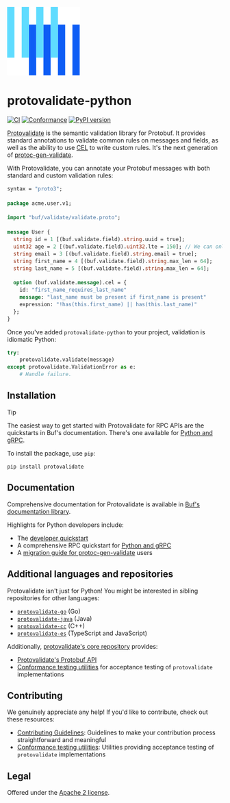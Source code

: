 [![The Buf logo](.github/buf-logo.svg)][buf]

# protovalidate-python

[![CI](https://github.com/bufbuild/protovalidate-python/actions/workflows/ci.yaml/badge.svg)](https://github.com/bufbuild/protovalidate-python/actions/workflows/ci.yaml)
[![Conformance](https://github.com/bufbuild/protovalidate-python/actions/workflows/conformance.yaml/badge.svg)](https://github.com/bufbuild/protovalidate-python/actions/workflows/conformance.yaml)
[![PyPI version](https://badge.fury.io/py/protovalidate.svg)](https://badge.fury.io/py/protovalidate)

[Protovalidate][protovalidate] is the semantic validation library for Protobuf. It provides standard annotations to validate common rules on messages and fields, as well as the ability to use [CEL][cel] to write custom rules. It's the next generation of [protoc-gen-validate][protoc-gen-validate].

With Protovalidate, you can annotate your Protobuf messages with both standard and custom validation rules:

```protobuf
syntax = "proto3";

package acme.user.v1;

import "buf/validate/validate.proto";

message User {
  string id = 1 [(buf.validate.field).string.uuid = true];
  uint32 age = 2 [(buf.validate.field).uint32.lte = 150]; // We can only hope.
  string email = 3 [(buf.validate.field).string.email = true];
  string first_name = 4 [(buf.validate.field).string.max_len = 64];
  string last_name = 5 [(buf.validate.field).string.max_len = 64];

  option (buf.validate.message).cel = {
    id: "first_name_requires_last_name"
    message: "last_name must be present if first_name is present"
    expression: "!has(this.first_name) || has(this.last_name)"
  };
}
```

Once you've added `protovalidate-python` to your project, validation is idiomatic Python:

```python
try:
    protovalidate.validate(message)
except protovalidate.ValidationError as e:
    # Handle failure.
```

## Installation

> [!TIP]
> The easiest way to get started with Protovalidate for RPC APIs are the quickstarts in Buf's documentation. There's one available for [Python and gRPC][grpc-python].

To install the package, use `pip`:

```shell
pip install protovalidate
```

## Documentation

Comprehensive documentation for Protovalidate is available in [Buf's documentation library][protovalidate]. 

Highlights for Python developers include:

* The [developer quickstart][quickstart]
* A comprehensive RPC quickstart for [Python and gRPC][grpc-python]
* A [migration guide for protoc-gen-validate][migration-guide] users

## Additional languages and repositories

Protovalidate isn't just for Python! You might be interested in sibling repositories for other languages: 

- [`protovalidate-go`][pv-go] (Go)
- [`protovalidate-java`][pv-java] (Java)
- [`protovalidate-cc`][pv-cc] (C++)
- [`protovalidate-es`][pv-es] (TypeScript and JavaScript)

Additionally, [protovalidate's core repository](https://github.com/bufbuild/protovalidate) provides:

- [Protovalidate's Protobuf API][validate-proto]
- [Conformance testing utilities][conformance] for acceptance testing of `protovalidate` implementations

## Contributing

We genuinely appreciate any help! If you'd like to contribute, check out these resources:

- [Contributing Guidelines][contributing]: Guidelines to make your contribution process straightforward and meaningful
- [Conformance testing utilities](https://github.com/bufbuild/protovalidate/tree/main/docs/conformance.md): Utilities providing acceptance testing of `protovalidate` implementations

## Legal

Offered under the [Apache 2 license][license].

[buf]: https://buf.build
[cel]: https://cel.dev

[pv-go]: https://github.com/bufbuild/protovalidate-go
[pv-java]: https://github.com/bufbuild/protovalidate-java
[pv-python]: https://github.com/bufbuild/protovalidate-python
[pv-cc]: https://github.com/bufbuild/protovalidate-cc
[pv-es]: https://github.com/bufbuild/protovalidate-es

[buf-mod]: https://buf.build/bufbuild/protovalidate
[license]: LICENSE
[contributing]: .github/CONTRIBUTING.md

[protoc-gen-validate]: https://github.com/bufbuild/protoc-gen-validate

[protovalidate]: https://protovalidate.com
[quickstart]: https://protovalidate.com/quickstart/
[connect-go]: https://protovalidate.com/quickstart/connect-go/
[grpc-go]: https://protovalidate.com/quickstart/grpc-go/
[grpc-java]: https://protovalidate.com/quickstart/grpc-java/
[grpc-python]: https://protovalidate.com/quickstart/grpc-python/
[migration-guide]: https://protovalidate.com/migration-guides/migrate-from-protoc-gen-validate/
[conformance-executable]: ./internal/cmd/protovalidate-conformance-go/README.md
[pkg-go]: https://pkg.go.dev/github.com/bufbuild/protovalidate-go

[validate-proto]: https://buf.build/bufbuild/protovalidate/docs/main:buf.validate
[conformance]: https://github.com/bufbuild/protovalidate/blob/main/docs/conformance.md
[examples]: https://github.com/bufbuild/protovalidate/tree/main/examples
[migrate]: https://protovalidate.com/migration-guides/migrate-from-protoc-gen-validate/
